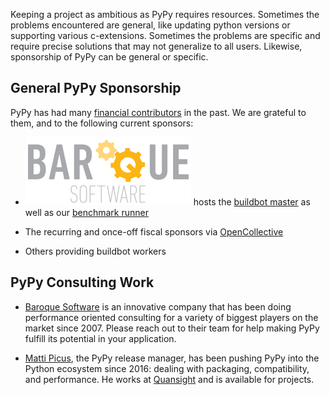 <!--
.. title: PyPy Sponsors and Consultants
.. slug: pypy-sponsors
.. date: 2022-10-08 22:02:16 UTC
.. tags: 
.. category: 
.. link: 
.. description: 
.. type: text
.. author: mattip
-->

Keeping a project as ambitious as PyPy requires resources. Sometimes the
problems encountered are general, like updating python versions or supporting
various c-extensions. Sometimes the problems are specific and require precise
solutions that may not generalize to all users. Likewise, sponsorship of PyPy
can be general or specific.

## General PyPy Sponsorship

PyPy has had many [financial contributors](categories/sponsors.html) in the
past. We are grateful to them, and to the following current sponsors:

- [![Baroque Software logo](/images/baroque-software.png
  "Baroque Software")](https://baroquesoftware.com) hosts the [buildbot
  master](https://buildbot.pypy.org) as well as our [benchmark
  runner](https://speed.pypy.org/about/)

- The recurring and once-off fiscal sponsors via
  [OpenCollective](https://opencollective.com/pypy#section-top-financial-contributors)

- Others providing buildbot workers

## PyPy Consulting Work

- [Baroque Software](https://baroquesoftware.com) is an innovative company that
  has been doing performance oriented consulting for a variety of biggest
  players on the market since 2007. Please reach out to their team for
  help making PyPy fulfill its potential in your application.

- [Matti Picus](https://github.com/mattip), the PyPy release manager, has been
  pushing PyPy into the Python ecosystem since 2016: dealing with
  packaging, compatibility, and performance. He works at
  [Quansight](https://quansight.com/consulting) and is available for projects.
